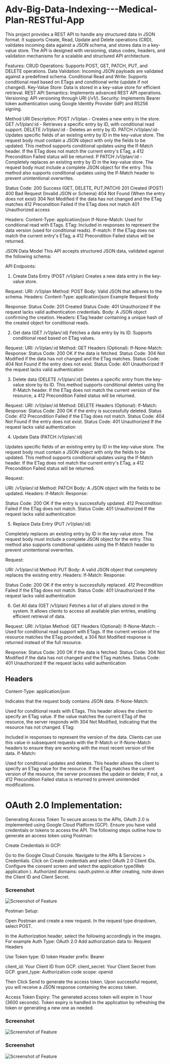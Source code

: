# Adv-Big-Data-Indexing---Medical-Plan-RESTful-App

This project provides a REST API to handle any structured data in JSON format.
 It supports Create, Read, Update and Delete operations (CRD), validates incoming data against a JSON schema, 
 and stores data in a key-value store. The API is designed with versioning, status codes, headers, and 
 validation mechanisms for a scalable and structured API architecture.

Features:
CRUD Operations: Supports POST, GET, PATCH, PUT, and DELETE operations.
Data Validation: Incoming JSON payloads are validated against a predefined schema.
Conditional Read and Write: Supports conditional read based on ETags and conditional write (update if not changed).
Key-Value Store: Data is stored in a key-value store for efficient retrieval.
REST API Semantics: Implements advanced REST API operations.
Versioning: API versioning through URI (/v1/).
Security: Implements Bearer token authentication using Google Identity Provider (IdP) and RS256 signing.

Method	URI	Description:
POST	/v1/plan - 	Creates a new entry in the store.
GET	/v1/plan/:id -	Retrieves a specific entry by ID, with conditional read support.
DELETE	/v1/plan/:id -	Deletes an entry by ID.
PATCH /v1/plan/:id-  Updates specific fields of an existing entry by ID in the key-value store. The request body must contain a JSON object with only the fields to be updated. This method supports conditional updates using the If-Match header. If the ETag does not match the current entry's ETag, a 412 Precondition Failed status will be returned.
P
 PATCH /v1/plan/:id  - Completely replaces an existing entry by ID in the key-value store. The request body must include a complete JSON object for the entry. This method also supports conditional updates using the If-Match header to prevent unintentional overwrites.

Status Code:
200	Success (GET, DELETE, PUT,PATCH)
201	Created (POST)
400	Bad Request (Invalid JSON or Schema)
404	Not Found (When the entry does not exist)
304 Not Modified if the data has not changed and the ETag matches
412 Precondition Failed if the ETag does not match
401 Unauthorized access

Headers:
Content-Type: application/json 
If-None-Match:  Used for conditional read with ETags.
ETag: Included in responses to represent the data version (used for conditional reads).
If-match: If the ETag does not match the current entry's ETag, a 412 Precondition Failed status will be returned.

JSON Data Model
This API accepts structured JSON data, validated against the following schema:


API Endpoints:
1. Create Data Entry (POST /v1/plan)
Creates a new data entry in the key-value store.

Request:
URI: /v1/plan
Method: POST
Body: Valid JSON that adheres to the schema.
Headers: Content-Type: application/json
Example Request Body

Response:
Status Code: 201 Created
Status Code: 401 Unauthorized If the request lacks valid authentication credentials.
Body: A JSON object confirming the creation.
Headers: ETag header containing a unique hash of the created object for conditional reads.

2. Get data (GET /v1/plan/:id)
Fetches a data entry by its ID. Supports conditional read based on ETag values.

Request:
URI: /v1/plan/:id
Method: GET
Headers (Optional): If-None-Match: <etag>
Response:
Status Code: 200 OK if the data is fetched.
Status Code: 304 Not Modified if the data has not changed and the ETag matches.
Status Code: 404 Not Found if the entry does not exist.
Status Code: 401 Unauthorized If the request lacks valid authentication 


3. Delete data (DELETE /v1/plan/:id)
Deletes a specific entry from the key-value store by its ID. This method supports conditional deletes using the If-Match header. If the ETag does not match the current version of the resource, a 412 Precondition Failed status will be returned.

Request:
URI: /v1/plan/:id
Method: DELETE
Headers (Optional):
If-Match: <etag>
Response:
Status Code: 200 OK if the entry is successfully deleted.
Status Code: 412 Precondition Failed if the ETag does not match.
Status Code: 404 Not Found if the entry does not exist.
Status Code: 401 Unauthorized If the request lacks valid authentication 

4. Update Data (PATCH /v1/plan/:id)
   
 Updates specific fields of an existing entry by ID in the key-value store. The request body must contain a JSON object with only the fields to be updated. This method supports conditional updates using the If-Match header. If the ETag does not match the current entry's ETag, a 412 Precondition Failed status will be returned.

Request:

URI: /v1/plan/:id
Method: PATCH
Body: A JSON object with the fields to be updated.
Headers:
If-Match: <etag>
Response:

Status Code:
200 OK if the entry is successfully updated.
412 Precondition Failed if the ETag does not match.
Status Code: 401 Unauthorized If the request lacks valid authentication 

5. Replace Data Entry (PUT /v1/plan/:id)

 Completely replaces an existing entry by ID in the key-value store. The request body must include a complete JSON object for the entry. This method also supports conditional updates using the If-Match header to prevent unintentional overwrites.

Request:

URI: /v1/plan/:id
Method: PUT
Body: A valid JSON object that completely replaces the existing entry.
Headers:
If-Match: <etag>
Response:

Status Code:
200 OK if the entry is successfully replaced.
412 Precondition Failed if the ETag does not match.
Status Code: 401 Unauthorized If the request lacks valid authentication 


6. Get All data (GET /v1/plan)
Fetches a list of all plans stored in the system. It allows clients to access all available plan entries, enabling efficient retrieval of data.

Request:
URI: /v1/plan
Method: GET
Headers (Optional): If-None-Match: <etag> -  Used for conditional read support with ETags. If the current version of the resource matches the ETag provided, a 304 Not Modified response is returned instead of the full resource.

Response:
Status Code: 200 OK if the data is fetched.
Status Code: 304 Not Modified if the data has not changed and the ETag matches.
Status Code: 401 Unauthorized If the request lacks valid authentication 


## Headers
Content-Type: application/json

Indicates that the request body contains JSON data.
If-None-Match:

Used for conditional reads with ETags. This header allows the client to specify an ETag value. If the value matches the current ETag of the resource, the server responds with 304 Not Modified, indicating that the resource has not changed.
ETag:

Included in responses to represent the version of the data. Clients can use this value in subsequent requests with the If-Match or If-None-Match headers to ensure they are working with the most recent version of the data.
If-Match:

Used for conditional updates and deletes. This header allows the client to specify an ETag value for the resource. If the ETag matches the current version of the resource, the server processes the update or delete; if not, a 412 Precondition Failed status is returned to prevent unintended modifications.

# OAuth 2.0 Implementation:
Generating Access Token
To secure access to the APIs, OAuth 2.0 is implemented using Google Cloud Platform (GCP). Ensure you have valid credentials or tokens to access the API.
The following steps outline how to generate an access token using Postman:

Create Credentials in GCP:

Go to the Google Cloud Console.
Navigate to the APIs & Services > Credentials.
Click on Create credentials and select OAuth 2.0 Client IDs.
Configure the consent screen and select the application type(Web application ).
Authorized domains: oauth.pstmn.io
After creating, note down the Client ID and Client Secret.

### Screenshot

![Screenshot of Feature](images/gcp.png)



Postman Setup:

Open Postman and create a new request.
In the request type dropdown, select POST.

In the Authorization header, select the following accordingly in the images.
For example
Auth Type: OAuth 2.0
Add authorization data to: Request Headers


Use Token type: ID token
Header prefix: Bearer

client_id: Your Client ID from GCP.
client_secret: Your Client Secret from GCP.
grant_type: Authorization code
scope: openid

Then
Click Send to generate the access token.
Upon successful request, you will receive a JSON response containing the access token.

Access Token Expiry:
The generated access token will expire in 1 hour (3600 seconds). Token expiry is handled in the application by refreshing the token or generating a new one as needed.

### Screenshot

![Screenshot of Feature](images/postman1.png)
### Screenshot

![Screenshot of Feature](images/postman2.png)